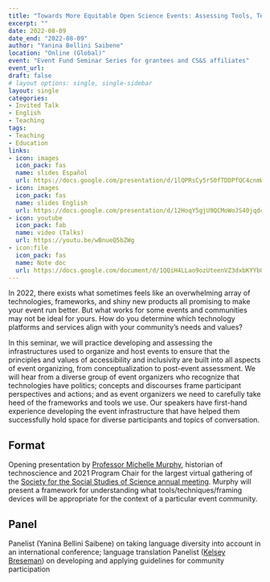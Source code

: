 ```yaml
---
title: "Towards More Equitable Open Science Events: Assessing Tools, Techniques, and Frameworks for Inclusion/Exclusions"
excerpt: ""
date: 2022-08-09
date_end: "2022-08-09"
author: "Yanina Bellini Saibene"
location: "Online (Global)"
event: "Event Fund Seminar Series for grantees and CS&S affiliates"
event_url: 
draft: false
# layout options: single, single-sidebar
layout: single
categories:
- Invited Talk
- English
- Teaching
tags:
- Teaching
- Education
links:
- icon: images
  icon_pack: fas
  name: slides Español
  url: https://docs.google.com/presentation/d/1lQPRsCy5rS0fTDDPfQC4cnmWJON9vMHnihmGDM_LTzg/edit?usp=sharing
- icon: images
  icon_pack: fas
  name: slides English
  url: https://docs.google.com/presentation/d/12HoqY5gjU9QCMoWoJS40jqdcprkC1RvS_JKd1NBwOxc/edit?usp=sharing  
- icon: youtube
  icon_pack: fab
  name: video (Talks)
  url: https://youtu.be/wBnueQ5bZWg
- icon:file
  icon_pack: fas
  name: Note doc
  url: https://docs.google.com/document/d/1QQiH4LLao9ozUteenVZ3dxbKYYbO2HcDcmgeG0cJjZQ/edit?usp=sharing
---
```


In 2022, there exists what sometimes feels like an overwhelming array of technologies, frameworks, and shiny new products all promising to make your event run better. But what works for some events and communities may not be ideal for yours. How do you determine which technology platforms and services align with your community’s needs and values? 

In this seminar, we will practice developing and assessing the infrastructures used to organize and host events to ensure that the principles and values of accessibility and inclusivity are built into all aspects of event organizing, from conceptualization to post-event assessment. We will hear from a diverse group of event organizers who recognize that technologies have politics; concepts and discourses frame participant perspectives and actions; and as event organizers we need to carefully take heed of the frameworks and tools we use. Our speakers have first-hand experience developing the event infrastructure that have helped them successfully hold space for diverse participants and topics of conversation.

## Format
Opening presentation by [Professor Michelle Murphy](https://michellemurphy.net/), historian of technoscience and 2021 Program Chair for the largest virtual gathering of the [Society for the Social Studies of Science annual meeting](https://www.4sonline.org/meeting/past-meetings/4s-2021-toronto/). Murphy will present a framework for understanding what tools/techniques/framing devices will be appropriate for the context of a particular event community.

## Panel
Panelist (Yanina Bellini Saibene) on taking language diversity into account in an international conference; language translation
Panelist ([Kelsey Breseman](http://ifoundthemeaningoflife.com/)) on developing and applying guidelines for community participation

